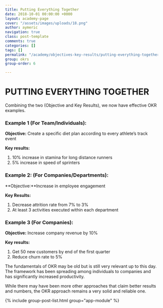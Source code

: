 ```yaml
---
title: Putting Everything Together
date: 2018-10-01 00:00:00 +0000
layout: academy-page
cover: "/assets/images/uploads/18.png"
author: aymeric
navigation: true
class: post-template
comments: true
categories: []
tags: []
permalink: "/academy/objectives-key-results/putting-everything-together"
group: okrs
group-order: 6

---
```

# PUTTING EVERYTHING TOGETHER

Combining the two (Objective and Key Results), we now have effective OKR examples.

### **Example 1 (For Team/Individuals):**

**Objective:** Create a specific diet plan according to every athlete’s track event

**Key results:**

1. 10% increase in stamina for long distance runners
2. 5% increase in speed of sprinters

### Example 2: (For Companies/Departments):

\**Objective:**Increase in employee engagement

**Key Results:**

1. Decrease attrition rate from 7% to 3%
2. At least 3 activities executed within each department

### Example 3 (For Companies):

**Objective:** Increase company revenue by 10%

**Key results:**

1. Get 50 new customers by end of the first quarter
2. Reduce churn rate to 5%

The fundamentals of OKR may be old but is still very relevant up to this day. The framework has been spreading among individuals to companies and has significantly increased productivity.

While there may have been more other approaches that claim better results and numbers, the OKR approach remains a very solid and reliable one.

<div class='post-feed'>

{% include group-post-list.html group="app-module" %}

</div>